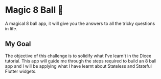 
# Magic 8 Ball 🎱

A magical 8 ball app, it will give you the answers to all the tricky questions in life.

## My Goal

The objective of this challenge is to solidify what I've learn't in the Dicee tutorial. This app will guide me through the steps required to build an 8 ball app and I will be applying what I have learnt about Stateless and Stateful Flutter widgets.



